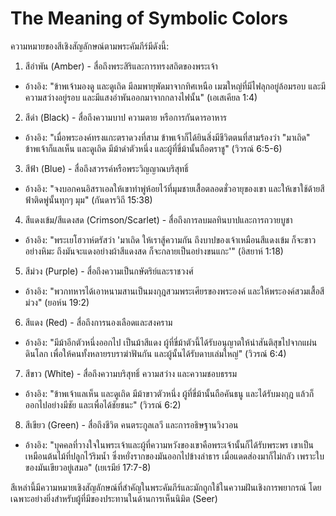 # The Meaning of Symbolic Colors
ความหมายของสีเชิงสัญลักษณ์ตามพระคัมภีร์มีดังนี้:

1. สีอำพัน (Amber) - สื่อถึงพระสิริและการทรงสถิตของพระเจ้า
- อ้างอิง: "ข้าพเจ้ามองดู และดูเถิด มีลมพายุพัดมาจากทิศเหนือ เมฆใหญ่ที่มีไฟลุกอยู่ล้อมรอบ และมีความสว่างอยู่รอบ และมีแสงอำพันออกมาจากกลางไฟนั้น" (เอเสเคียล 1:4)

2. สีดำ (Black) - สื่อถึงความบาป ความตาย หรือการกันดารอาหาร
- อ้างอิง: "เมื่อพระองค์ทรงแกะตราดวงที่สาม ข้าพเจ้าก็ได้ยินสิ่งมีชีวิตตนที่สามร้องว่า "มาเถิด" ข้าพเจ้าก็แลเห็น และดูเถิด มีม้าดำตัวหนึ่ง และผู้ที่ขี่ม้านั้นถือตราชู" (วิวรณ์ 6:5-6)

3. สีฟ้า (Blue) - สื่อถึงสวรรค์หรือพระวิญญาณบริสุทธิ์
- อ้างอิง: "จงบอกคนอิสราเอลให้เขาทำพู่ห้อยไว้ที่มุมชายเสื้อตลอดชั่วอายุของเขา และให้เขาใช้ด้ายสีฟ้าติดพู่นั้นทุกๆ มุม" (กันดารวิถี 15:38)

4. สีแดงเข้ม/สีแดงสด (Crimson/Scarlet) - สื่อถึงการลบมลทินบาปและการถวายบูชา
- อ้างอิง: "พระเยโฮวาห์ตรัสว่า 'มาเถิด ให้เราสู้ความกัน ถึงบาปของเจ้าเหมือนสีแดงเข้ม ก็จะขาวอย่างหิมะ ถึงมันจะแดงอย่างผ้าสีแดงสด ก็จะกลายเป็นอย่างขนแกะ'" (อิสยาห์ 1:18)

5. สีม่วง (Purple) - สื่อถึงความเป็นกษัตริย์และราชวงศ์
- อ้างอิง: "พวกทหารได้เอาหนามสานเป็นมงกุฎสวมพระเศียรของพระองค์ และให้พระองค์สวมเสื้อสีม่วง" (ยอห์น 19:2)

6. สีแดง (Red) - สื่อถึงการนองเลือดและสงคราม
- อ้างอิง: "มีม้าอีกตัวหนึ่งออกไป เป็นม้าสีแดง ผู้ที่ขี่ม้าตัวนี้ได้รับอนุญาตให้นำสันติสุขไปจากแผ่นดินโลก เพื่อให้คนทั้งหลายรบราฆ่าฟันกัน และผู้นั้นได้รับดาบเล่มใหญ่" (วิวรณ์ 6:4)

7. สีขาว (White) - สื่อถึงความบริสุทธิ์ ความสว่าง และความชอบธรรม
- อ้างอิง: "ข้าพเจ้าแลเห็น และดูเถิด มีม้าขาวตัวหนึ่ง ผู้ที่ขี่ม้านั้นถือคันธนู และได้รับมงกุฎ แล้วก็ออกไปอย่างมีชัย และเพื่อได้ชัยชนะ" (วิวรณ์ 6:2)

8. สีเขียว (Green) - สื่อถึงชีวิต คนตระกูลเลวี และการอธิษฐานวิงวอน
- อ้างอิง: "บุคคลที่วางใจในพระเจ้าและผู้ที่ความหวังของเขาคือพระเจ้านั้นก็ได้รับพระพร เขาเป็นเหมือนต้นไม้ที่ปลูกไว้ริมน้ำ ซึ่งหยั่งรากของมันออกไปข้างลำธาร เมื่อแดดส่องมาก็ไม่กลัว เพราะใบของมันเขียวอยู่เสมอ" (เยเรมีย์ 17:7-8)

สีเหล่านี้มีความหมายเชิงสัญลักษณ์ที่สำคัญในพระคัมภีร์และมักถูกใช้ในความฝันเชิงการพยากรณ์ โดยเฉพาะอย่างยิ่งสำหรับผู้ที่มีของประทานในด้านการเห็นนิมิต (Seer)